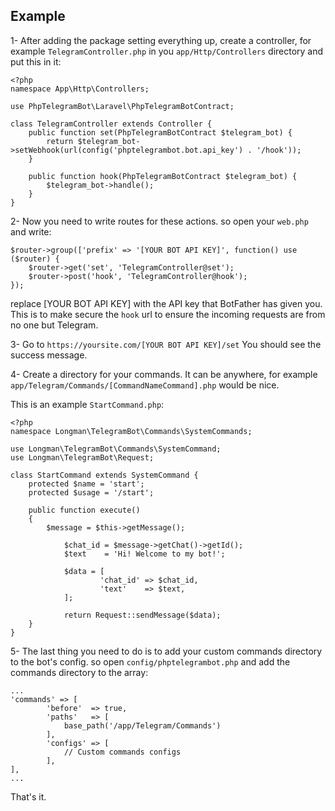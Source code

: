 ## Example ##


1- After adding the package setting everything up, create a controller, for example `TelegramController.php` in you `app/Http/Controllers` directory and put this in it:

```
<?php
namespace App\Http\Controllers;

use PhpTelegramBot\Laravel\PhpTelegramBotContract;

class TelegramController extends Controller {
    public function set(PhpTelegramBotContract $telegram_bot) {
        return $telegram_bot->setWebhook(url(config('phptelegrambot.bot.api_key') . '/hook'));
    }

    public function hook(PhpTelegramBotContract $telegram_bot) {
        $telegram_bot->handle();
    }
}
```

2- Now you need to write routes for these actions. so open your `web.php` and write:
```
$router->group(['prefix' => '[YOUR BOT API KEY]', function() use ($router) {
    $router->get('set', 'TelegramController@set');
    $router->post('hook', 'TelegramController@hook');
});
```
replace [YOUR BOT API KEY] with the API key that BotFather has given you. This is to make secure the `hook` url to ensure the incoming requests are from no one but Telegram.

3- Go to `https://yoursite.com/[YOUR BOT API KEY]/set`
You should see the success message.

4- Create a directory for your commands. It can be anywhere, for example `app/Telegram/Commands/[CommandNameCommand].php` would be nice.

This is an example `StartCommand.php`:
```
<?php
namespace Longman\TelegramBot\Commands\SystemCommands;

use Longman\TelegramBot\Commands\SystemCommand;
use Longman\TelegramBot\Request;

class StartCommand extends SystemCommand {
	protected $name = 'start';
	protected $usage = '/start';

	public function execute()
	{
		$message = $this->getMessage();

        	$chat_id = $message->getChat()->getId();
        	$text    = 'Hi! Welcome to my bot!';

        	$data = [
            		'chat_id' => $chat_id,
            		'text'    => $text,
        	];

        	return Request::sendMessage($data);
	}
}
```
5- The last thing you need to do is to add your custom commands directory to the bot's config. so open `config/phptelegrambot.php` and add the commands directory to the array:

```
...
'commands' => [
        'before'  => true,
        'paths'   => [
            base_path('/app/Telegram/Commands')
        ],
        'configs' => [
            // Custom commands configs
        ],
],
...
```


That's it.
